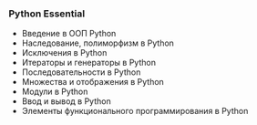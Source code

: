 ### Python Essential

* Введение в ООП Python
* Наследование, полиморфизм в Python
* Исключения в Python
* Итераторы и генераторы в Python
* Последовательности в Python
* Множества и отображения в Python
* Модули в Python
* Ввод и вывод в Python
* Элементы функционального программирования в Python